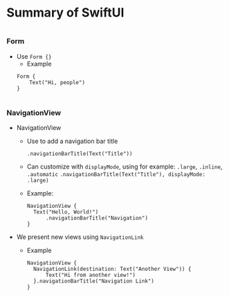 

# Summary of SwiftUI

# 
### Form
* Use `Form {}`
  * Example
  ```
  Form {
      Text("Hi, people")
  }
  ```

# 
### NavigationView
* NavigationView
  * Use to add a navigation bar title

    `.navigationBarTitle(Text("Title"))`
  * Can customize with `displayMode`, using for example: `.large`, `.inline`, `.automatic`
      `.navigationBarTitle(Text("Title"), displayMode: .large)`
  
  * Example:

      ```
      NavigationView {
        Text("Hello, World!")
            .navigationBarTitle("Navigation")
      }
      ```

* We present new views using `NavigationLink`
  * Example

      ```
      NavigationView {
        NavigationLink(destination: Text("Another View")) {
            Text("Hi from another view!")
        }.navigationBarTitle("Navigation Link")
      }
    ```
